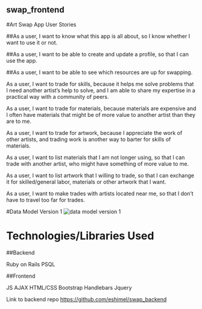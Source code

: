 ## swap_frontend

#Art Swap App User Stories

##As a user, I want to know what this app is all about, so I know whether I want to use it or not.

##As a user, I want to be able to create and update a profile, so that I can use the app.

##As a user, I want to be able to see which resources are up for swapping.

As a user, I want to trade for skills, because it helps me solve problems that I need another artist’s help to solve, and I am able to share my expertise in a practical way with a community of peers.

As a user, I want to trade for materials, because materials are expensive and I often have materials that might be of more value to another artist than they are to me.

As a user, I want to trade for artwork, because I appreciate the work of other artists, and trading work is another way to barter for skills of materials.


As a user, I want to list materials that I am not longer using, so that I can trade with another artist, who might have something of more value to me.

As a user, I want to list artwork that I willing to trade, so that I can exchange it for skilled/general labor, materials or other artwork that I want.

As a user, I want to make trades with artists located near me, so that I don’t have to travel too far for trades.

#Data Model Version 1
![data model version 1](https://cloud.githubusercontent.com/assets/14185415/11896947/fde1fb44-a558-11e5-8765-22490cce2734.jpg)
# Technologies/Libraries Used
##Backend

Ruby on Rails
PSQL

##Frontend

JS
AJAX
HTML/CSS
Bootstrap
Handlebars
Jquery

Link to backend repo https://github.com/eshimel/swap_backend

